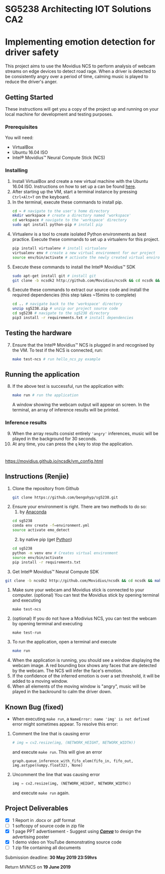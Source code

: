 # SG5238 Architecting IOT Solutions CA2

# Implementing emotion detection for driver safety

This project aims to use the Movidius NCS to perform analysis of webcam streams on edge devices to detect road rage. When a driver is detected to be consistently angry over a period of time, calming music is played to reduce the driver's anger.

## Getting Started

These instructions will get you a copy of the project up and running on your local machine for development and testing purposes.

### Prerequisites

You will need:
- VirtualBox
- Ubuntu 16.04 ISO
- Intel® Movidius™ Neural Compute Stick (NCS)

### Installing

1. Install VirtualBox and create a new virtual machine with the Ubuntu 16.04 ISO. Instructions on how to set up a can be found [here](https://itsfoss.com/install-linux-in-virtualbox/).
1. After starting up the VM, start a terminal instance by pressing `Ctrl+Alt+T` on the keyboard.
1. In the terminal, execute these commands to install pip.
   ```bash
   cd ~ # navigate to the user's home directory
   mkdir workspace # create a directory named 'workspace'
   cd workspace # navigate to the 'workspace' directory
   sudo apt install python-pip # install pip
   ```
1. Virtualenv is a tool to create isolated Python environments as best practice. Execute these commands to set up a virtualenv for this project.
   ```bash
   pip install virtualenv # install virtualenv
   virtualenv env # create a new virtual environment for our project
   source env/bin/activate # activate the newly created virtual environment
   ```
1. Execute these commands to install the Intel® Movidius™ SDK
   ```bash   
   sudo apt-get install git # install git
   git clone -b ncsdk2 http://github.com/Movidius/ncsdk && cd ncsdk && make install # install the movidius sdk
   ```
1. Execute these commands to extract our source code and install the required dependencies (this step takes ~15mins to complete)
   ```bash
   cd .. # navigate back to the 'workspace' directory
   unzip sg5238.zip # unzip our project source code
   cd sg5238 # navigate to the sg5238 directory
   pip3 install -r requirements.txt # install dependencies
   ```

## Testing the hardware

7. Ensure that the Intel® Movidius™ NCS is plugged in and recognised by the VM. To test if the NCS is connected, run:
   ```bash
   make test-ncs # run hello_ncs_py example
   ```

## Running the application

8. If the above test is successful, run the application with:
   ```bash
   make run # run the application
   ```
   A window showing the webcam output will appear on screen. In the terminal, an array of inference results will be printed. 

### Inference results

9. When the array results consist entirely `'angry'` inferences, music will be played in the background for 30 seconds. 
10. At any time, you can press the `q` key to stop the application.


# 

https://movidius.github.io/ncsdk/vm_config.html

## Instructions (Renjie)
1. Clone the repository from Github
   ``` bash
   git clone https://github.com/bengohyp/sg5238.git
   ```
1. Ensure your environment is right. There are two methods to do so:
    1. by [Anaconda](https://anaconda.org/anaconda/python)
    ```bash
    cd sg5238
    conda env create -f=environment.yml
    source activate emo_detect
    ```
    2. by native pip (get [Python](https://www.python.org/downloads/))
    ```bash
    cd sg5238
    python -m venv env # Creates virtual environment
    source env/bin/activate
    pip install -r requirements.txt
    ```
1. Get Intel® Movidius™ Neural Compute SDK
 ```bash
 git clone -b ncsdk2 http://github.com/Movidius/ncsdk && cd ncsdk && make install
 ```
1. Make sure your webcam and Movidius stick is connected to your computer. (optional) You can test the Movidius stick by opening terminal and executing 
   ```
   make test-ncs
   ```
1. (optional) If you do not have a Modivius NCS, you can test the webcam by opening terminal and executing 
   ```
   make test-run
   ```
1. To run the application, open a terminal and execute 
   ```bash
   make run
   ```
1. When the application is running, you should see a window displaying the webcam image. A red bounding box shows any faces that are detected by the webcam. The NCS will infer the face's emotion.
1. If the confidence of the inferred emotion is over a set threshold, it will be added to a moving window.
1. When all elements of the moving window is "angry", music will be played in the backround to calm the driver down.

## Known Bug (fixed)
- When executing ```make run```, a ```NameError: name 'img' is not defined``` error might sometimes appear. To resolve this error:
1. Comment the line that is causing error
   ```python
   # img = cv2.resize(img, (NETWORK_HEIGHT, NETWORK_WIDTH))
   ```
   and execute ```make run```. This will give an error
   ```
   graph.queue_inference_with_fifo_elem(fifo_in, fifo_out, img.astype(numpy.float32), None)
   ```
1. Uncomment the line that was causing error
   ```python
   img = cv2.resize(img, (NETWORK_HEIGHT, NETWORK_WIDTH))
   ```
   and execute ```make run``` again.

## Project Deliverables

- [x] 1 Report in .docx or .pdf format
- [ ] 1 softcopy of source code in zip file
- [x] 1 page PPT advertisement
    \- Suggest using [___Canva___](https://www.canva.com/) to design the advertising poster
- [x] 1 demo video on YouTube demonstrating source code
- [ ] 1 zip file containing all documents

Submission deadline: __30 May 2019 23:59hrs__

Return MVNCS on __19 June 2019__